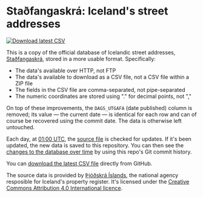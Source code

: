 # Staðfangaskrá: Iceland's street addresses

[![Download latest CSV](https://img.shields.io/badge/CSV-Download-brightgreen.svg)](https://raw.githubusercontent.com/flother/stadfangaskra/master/stadfangaskra.csv)

This is a copy of the official database of Icelandic street addresses, [Staðfangaskrá](https://opingogn.is/dataset/stadfangaskra), stored in a more usable format. Specifically:

- The data's available over HTTP, not FTP
- The data's available to download as a CSV file, not a CSV file within a ZIP file
- The fields in the CSV file are comma-separated, not pipe-separated
- The numeric coordinates are stored using "." for decimal points, not ","

On top of these improvements, the `DAGS_UTGAFA` (date published) column is removed; its value — the current date — is identical for each row and can of course be recovered using the commit date. The data is otherwise left untouched.

Each day, at [01:00 UTC](https://time.is/0100_UTC), the [source file](ftp://ftp.skra.is/skra/STADFANG.dsv.zip) is checked for updates. If it's been updated, the new data is saved to this repository. You can then see the [changes to the database over time](https://github.com/flother/stadfangaskra/commits/master/stadfangaskra.csv) by using this repo's Git commit history.

You can [download the latest CSV file](https://raw.githubusercontent.com/flother/stadfangaskra/master/stadfangaskra.csv) directly from GitHub.

The source data is provided by [Þjóðskrá Íslands](https://www.skra.is/), the national agency resposible for Iceland's property register. It's licensed under the [Creative Commons Attribution 4.0 International licence](https://creativecommons.org/licenses/by/4.0/).
